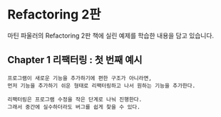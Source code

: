 # Refactoring 2판
마틴 파울러의 Refactoring 2판 책에 실린 예제를 학습한 내용을 담고 있습니다.

## Chapter 1 리팩터링 : 첫 번째 예시

```
프로그램이 새로운 기능을 추가하기에 편한 구조가 아니라면,
먼저 기능을 추가하기 쉬운 형태로 리팩터링하고 나서 원하는 기능을 추가한다.
```

```
리팩터링은 프로그램 수정을 작은 단계로 나눠 진행한다.
그래서 중간에 실수하더라도 버그를 쉽게 찾을 수 있다.
```


